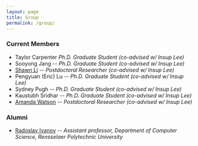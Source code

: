 ```yaml
---
layout: page
title: Group
permalink: /group/
---
```


### Current Members
- Taylor Carpenter 
  _Ph.D. Graduate Student (co-advised w/ Insup Lee)_
- Sooyong Jang 
  -- _Ph.D. Graduate Student (co-advised w/ Insup Lee)_
- [Shawn Li](https://fling.seas.upenn.edu/~xianl/wiki)
  -- _Postdoctoral Researcher (co-advised w/ Insup Lee)_
- Pengyuan (Eric) Lu 
  -- _Ph.D. Graduate Student  (co-advised w/ Insup Lee)_
- Sydney Pugh 
  -- _Ph.D. Graduate Student  (co-advised w/ Insup Lee)_
- Kaustubh Sridhar 
  -- _Ph.D. Graduate Student (co-advised w/ Insup Lee)_
- [Amanda Watson](https://fling.seas.upenn.edu/~aawatson) 
  -- _Postdoctoral Researcher (co-advised w/ Insup Lee)_


### Alumni
- [Radoslav Ivanov](https://www.seas.upenn.edu/~rivanov)
  -- _Assistant professor, Department of Computer Science, Rensselaer Polytechnic University_

